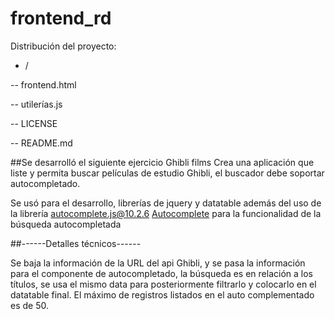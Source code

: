 # frontend_rd
Distribución del proyecto:

- /
 
-- frontend.html

-- utilerías.js

-- LICENSE

-- README.md

##Se desarrolló el siguiente ejercicio
Ghibli films
Crea una aplicación que liste y permita buscar películas de estudio Ghibli, el buscador debe soportar autocompletado.

Se usó para el desarrollo, librerías de jquery y datatable además del uso de la librería autocomplete.js@10.2.6 <a href="https://tarekraafat.github.io/autoComplete.js/demo/">Autocomplete</a>  para la funcionalidad de la búsqueda autocompletada

##------Detalles técnicos------

Se baja la información de la URL del api Ghibli, y se pasa la información para el componente de autocompletado, la búsqueda es en relación a los títulos, 
se usa el mismo data para posteriormente filtrarlo y colocarlo en el datatable final. El máximo de registros listados en el auto complementado es de 50.
